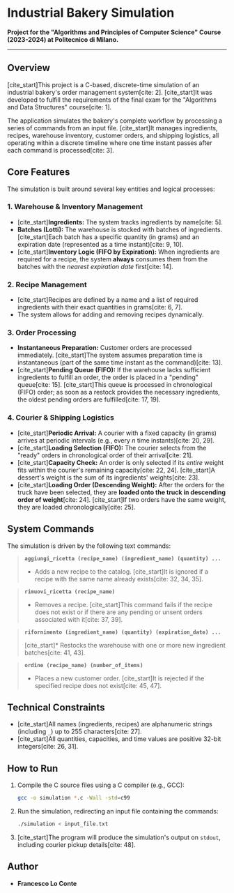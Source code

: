 # Industrial Bakery Simulation

**Project for the "Algorithms and Principles of Computer Science" Course (2023-2024) at Politecnico di Milano.**

---

## Overview

[cite_start]This project is a C-based, discrete-time simulation of an industrial bakery's order management system[cite: 2]. [cite_start]It was developed to fulfill the requirements of the final exam for the "Algorithms and Data Structures" course[cite: 1].

The application simulates the bakery's complete workflow by processing a series of commands from an input file. [cite_start]It manages ingredients, recipes, warehouse inventory, customer orders, and shipping logistics, all operating within a discrete timeline where one time instant passes after each command is processed[cite: 3].

## Core Features

The simulation is built around several key entities and logical processes:

### 1. Warehouse & Inventory Management
* [cite_start]**Ingredients:** The system tracks ingredients by name[cite: 5].
* **Batches (Lotti):** The warehouse is stocked with batches of ingredients. [cite_start]Each batch has a specific quantity (in grams) and an expiration date (represented as a time instant)[cite: 9, 10].
* [cite_start]**Inventory Logic (FIFO by Expiration):** When ingredients are required for a recipe, the system **always** consumes them from the batches with the *nearest expiration date* first[cite: 14].

### 2. Recipe Management
* [cite_start]Recipes are defined by a name and a list of required ingredients with their exact quantities in grams[cite: 6, 7].
* The system allows for adding and removing recipes dynamically.

### 3. Order Processing
* **Instantaneous Preparation:** Customer orders are processed immediately. [cite_start]The system assumes preparation time is instantaneous (part of the same time instant as the command)[cite: 13].
* [cite_start]**Pending Queue (FIFO):** If the warehouse lacks sufficient ingredients to fulfill an order, the order is placed in a "pending" queue[cite: 15]. [cite_start]This queue is processed in chronological (FIFO) order; as soon as a restock provides the necessary ingredients, the oldest pending orders are fulfilled[cite: 17, 19].

### 4. Courier & Shipping Logistics
* [cite_start]**Periodic Arrival:** A courier with a fixed capacity (in grams) arrives at periodic intervals (e.g., every $n$ time instants)[cite: 20, 29].
* [cite_start]**Loading Selection (FIFO):** The courier selects from the "ready" orders in chronological order of their arrival[cite: 21].
* [cite_start]**Capacity Check:** An order is only selected if its *entire* weight fits within the courier's remaining capacity[cite: 22, 24]. [cite_start]A dessert's weight is the sum of its ingredients' weights[cite: 23].
* [cite_start]**Loading Order (Descending Weight):** After the orders for the truck have been selected, they are **loaded onto the truck in descending order of weight**[cite: 24]. [cite_start]If two orders have the same weight, they are loaded chronologically[cite: 25].

## System Commands

The simulation is driven by the following text commands:

> **`aggiungi_ricetta (recipe_name) (ingredient_name) (quantity) ...`**
>
> * Adds a new recipe to the catalog. [cite_start]It is ignored if a recipe with the same name already exists[cite: 32, 34, 35].

> **`rimuovi_ricetta (recipe_name)`**
>
> * Removes a recipe. [cite_start]This command fails if the recipe does not exist or if there are any pending or unsent orders associated with it[cite: 37, 39].

> **`rifornimento (ingredient_name) (quantity) (expiration_date) ...`**
>
> [cite_start]* Restocks the warehouse with one or more new ingredient batches[cite: 41, 43].

> **`ordine (recipe_name) (number_of_items)`**
>
> * Places a new customer order. [cite_start]It is rejected if the specified recipe does not exist[cite: 45, 47].

## Technical Constraints
* [cite_start]All names (ingredients, recipes) are alphanumeric strings (including `_`) up to 255 characters[cite: 27].
* [cite_start]All quantities, capacities, and time values are positive 32-bit integers[cite: 26, 31].

## How to Run

1.  Compile the C source files using a C compiler (e.g., GCC):
    ```bash
    gcc -o simulation *.c -Wall -std=c99
    ```
2.  Run the simulation, redirecting an input file containing the commands:
    ```bash
    ./simulation < input_file.txt
    ```
3.  [cite_start]The program will produce the simulation's output on `stdout`, including courier pickup details[cite: 48].

## Author
* **Francesco Lo Conte**
